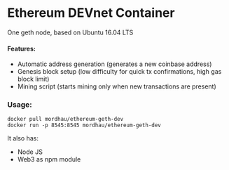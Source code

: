 # Ethereum DEVnet Container

One geth node, based on Ubuntu 16.04 LTS

#### Features:

- Automatic address generation (generates a new coinbase address)
- Genesis block setup (low difficulty for quick tx confirmations, high gas block limit)
- Mining script (starts mining only when new transactions are present)

### Usage:

    docker pull mordhau/ethereum-geth-dev
    docker run -p 8545:8545 mordhau/ethereum-geth-dev


It also has:

- Node JS
- Web3 as npm module